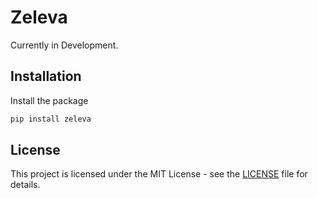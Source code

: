 # Zeleva

Currently in Development.

## Installation

Install the package

```bash
pip install zeleva
```

## License

This project is licensed under the MIT License - see the [LICENSE](LICENSE) file for details.
